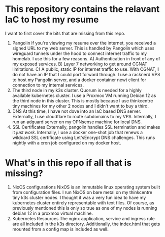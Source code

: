 # This repository contains the relavant IaC to host my resume
I want to first cover the bits that are missing from this repo.

1. Pangolin
If you're viewing my resume over the internet, you received a signed URL to my web server. This is handled by Pangolin which uses wireguard tunnels under the hood to connect internet traffic to my homelab. I use this for a few reasons. A) Authentication in front of any of my exposed services. B) Layer 7 networking to get around CGNAT limitations. C) A public, static IP for internet traffic to use. With CGNAT, I do not have an IP that I could port forward through. I use a racknerd VPS to host my Pangolin server, and a docker container newt client for connection to my internal services.
2. The third node in my k3s cluster. 
Quorum is needed for a highly available kubernetes cluster. I use a Proxmox VM running Debian 12 as the third node in this cluster. This is mostly because I use thinkcentre tiny machines for my other 2 nodes and I didn't want to buy a third.
3. DNS
At this time, I have not dove into an IaC based DNS server. Externally, I use cloudflare to route subdomains to my VPS. Internally, I run an adguard server on my OPNsense machine for local DNS.
4. SSL Certificates
Externally, pangolin handles SSL termination and makes it *just work*. Internally, I use a docker one-shot job that renews a wildcard SSL certificate using Let'sEncrypt DNS challenges. This runs nightly with a cron job configured on my docker host.

# What's in this repo if all that is missing?
1. NixOS configurations
NixOS is an immutable linux operating system built from configuration files. I run NixOS on bare metal on my thinkcentre tiny k3s cluster nodes. I thought it was a very fun idea to have my kubernetes cluster entirely representable with text files. Of course, as previously mentioned this is only so true as one of my nodes is running debian 12 in a proxmox virtual machine.
2. Kubernetes Resources
The nginx application, service and ingress rule are all included in the k3s directory. Additionally, the index.html that gets mounted from a config map is included as well.
